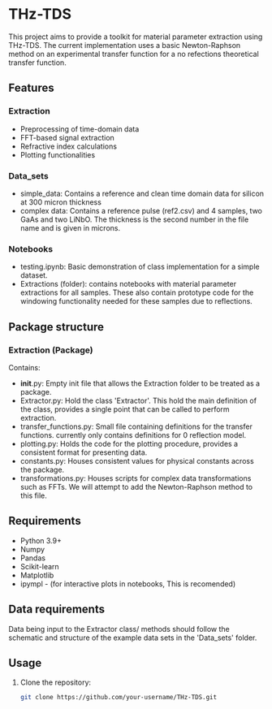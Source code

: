 # THz-TDS

This project aims to provide a toolkit for material parameter extraction using THz-TDS.
The current implementation uses a basic Newton-Raphson method on an experimental transfer function for a no refections theoretical transfer function.



## Features
### Extraction
- Preprocessing of time-domain data
- FFT-based signal extraction
- Refractive index calculations
- Plotting functionalities
### Data_sets
- simple_data: Contains a reference and clean time domain data for silicon at 300 micron thickness
- complex data: Contains a reference pulse (ref2.csv) and 4 samples, two GaAs and two LiNbO. The thickness is the second number in the file name and is given in microns.
### Notebooks
- testing.ipynb: Basic demonstration of class implementation for a simple dataset.
- Extractions (folder): contains notebooks with material parameter extractions for all samples. These also contain prototype code for the windowing functionality needed for these samples due to reflections.


## Package structure
### Extraction (Package)
Contains:
- __init__.py: Empty init file that allows the Extraction folder to be treated as a package.
- Extractor.py: Hold the class 'Extractor'. This hold the main definition of the class, provides a single point that can be called to perform extraction.
- transfer_functions.py: Small file containing definitions for the transfer functions. currently only contains definitions for 0 reflection model.
- plotting.py: Holds the code for the plotting procedure, provides a consistent format for presenting data.
- constants.py: Houses consistent values for physical constants across the package.
- transformations.py: Houses scripts for complex data transformations such as FFTs. We will attempt to add the Newton-Raphson method to this file.



## Requirements
- Python 3.9+
- Numpy
- Pandas
- Scikit-learn
- Matplotlib
- ipympl - (for interactive plots in notebooks, This is recomended)

## Data requirements
Data being input to the Extractor class/ methods should follow the schematic and structure of the example data sets in the 'Data_sets' folder.



## Usage
1. Clone the repository:
   ```bash
   git clone https://github.com/your-username/THz-TDS.git